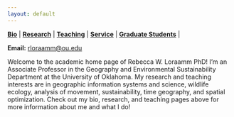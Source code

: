 ```yaml
---
layout: default
---
```


**[Bio](./bio.md)** |
**[Research](./research.md)** |
**[Teaching](./teaching.md)** |
**[Service](./service.md)** |
**[Graduate Students](./graduate_students.md)** |

**Email:** <rloraamm@ou.edu>

Welcome to the academic home page of Rebecca W. Loraamm PhD! I’m an Associate Professor in the Geography and Environmental Sustainability Department at the University of Oklahoma. My research and teaching interests are in geographic information systems and science, wildlife ecology, analysis of movement, sustainability, time geography, and spatial optimization. Check out my bio, research, and teaching pages above for more information about me and what I do!
